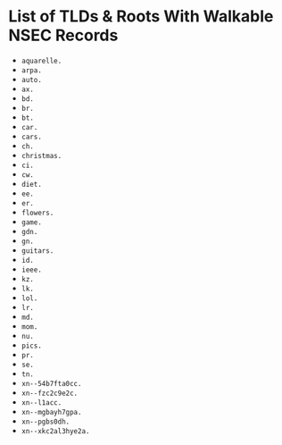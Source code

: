 # List of TLDs & Roots With Walkable NSEC Records

* `aquarelle.`
* `arpa.`
* `auto.`
* `ax.`
* `bd.`
* `br.`
* `bt.`
* `car.`
* `cars.`
* `ch.`
* `christmas.`
* `ci.`
* `cw.`
* `diet.`
* `ee.`
* `er.`
* `flowers.`
* `game.`
* `gdn.`
* `gn.`
* `guitars.`
* `id.`
* `ieee.`
* `kz.`
* `lk.`
* `lol.`
* `lr.`
* `md.`
* `mom.`
* `nu.`
* `pics.`
* `pr.`
* `se.`
* `tn.`
* `xn--54b7fta0cc.`
* `xn--fzc2c9e2c.`
* `xn--l1acc.`
* `xn--mgbayh7gpa.`
* `xn--pgbs0dh.`
* `xn--xkc2al3hye2a.`
